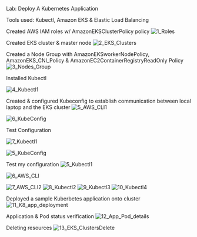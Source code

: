 Lab: Deploy A Kubernetes Application

Tools used: Kubectl, Amazon EKS & Elastic Load Balancing

Created AWS IAM roles w/ AmazonEKSClusterPolicy policy
![1_Roles](https://user-images.githubusercontent.com/91057035/151870785-cb4530e9-f829-4831-8994-63326dadaed2.jpg)


Created EKS cluster & master node
![2_EKS_Clusters](https://user-images.githubusercontent.com/91057035/151870846-0fe03ed0-41fe-4808-a56a-1ce21dad1b60.jpg)


Created a Node Group with AmazonEKSworkerNodePolicy, AmazonEKS_CNI_Policy & AmazonEC2ContainerRegistryReadOnly Policy
![3_Nodes_Group](https://user-images.githubusercontent.com/91057035/151870848-5bffbc65-bee8-4c30-8aef-ffff8b54cd78.jpg)


Installed Kubectl

![4_Kubectl1](https://user-images.githubusercontent.com/91057035/151894142-da733aa7-9b5f-4227-86d3-73c2c2631c75.jpg)


Created & configured Kubeconfig to establish communication between local laptop and the EKS cluster
![5_AWS_CLI1](https://user-images.githubusercontent.com/91057035/151896231-adc3226a-600a-4888-a5d7-14ec6261a954.jpg)


![6_KubeConfig](https://user-images.githubusercontent.com/91057035/151896565-1c1a873b-9156-4a47-bf92-afc28f612b40.jpg)


Test Configuration

![7_Kubectl1](https://user-images.githubusercontent.com/91057035/151896595-3e40d2c4-f32c-40ac-9cc5-37867662285e.jpg)


![5_KubeConfig](https://user-images.githubusercontent.com/91057035/151894170-d9a6b1fc-f9ee-4e4b-8881-03152995b0fc.jpg)

Test my configuration
![5_Kubectl1](https://user-images.githubusercontent.com/91057035/151893780-48aa64bb-bd88-4e3d-bca5-1a0bfedb698e.jpg)




![6_AWS_CLI](https://user-images.githubusercontent.com/91057035/151870851-31eea5e5-e886-4079-9ee5-caf5a0b6999e.jpg)

![7_AWS_CLI2](https://user-images.githubusercontent.com/91057035/151870854-ec8493aa-8cde-4091-b8b5-6985df66ce6a.jpg)
![8_Kubectl2](https://user-images.githubusercontent.com/91057035/151870858-6a90f4b1-aba6-416e-a8a8-6cd12f6771eb.jpg)
![9_Kubectl3](https://user-images.githubusercontent.com/91057035/151870860-75c9c6c1-2371-4a78-9c58-158a548e6170.jpg)
![10_Kubectl4](https://user-images.githubusercontent.com/91057035/151870861-fc074764-74c4-4037-9d6f-ce01f7b5a760.jpg)


Deployed a sample Kuberbetes application onto cluster
![11_K8_app_deployment](https://user-images.githubusercontent.com/91057035/151870863-ac7a0a06-2730-4081-a727-f641e0425852.jpg)


Application & Pod status verification
![12_App_Pod_details](https://user-images.githubusercontent.com/91057035/151870864-302b7d2e-e4e3-4137-aa32-37d23c5175f9.jpg)


Deleting resources 
![13_EKS_ClustersDelete](https://user-images.githubusercontent.com/91057035/151880921-44a003a8-2622-420c-91bd-1c2bc5bfd93f.jpg)
